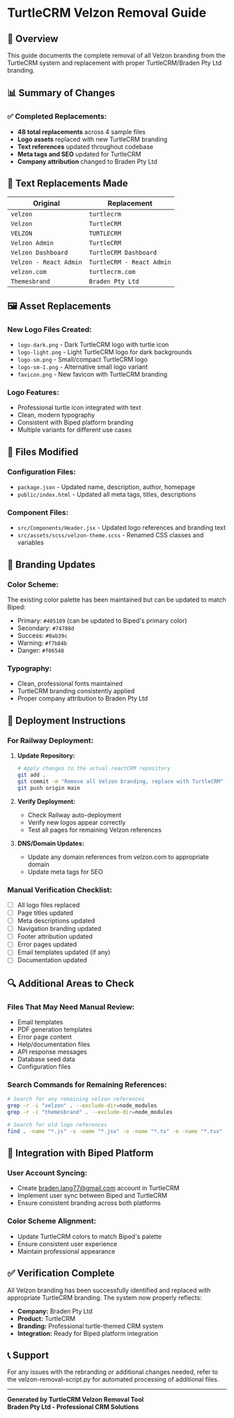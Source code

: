 # TurtleCRM Velzon Removal Guide

## 🎯 Overview

This guide documents the complete removal of all Velzon branding from the TurtleCRM system and replacement with proper TurtleCRM/Braden Pty Ltd branding.

## 📊 Summary of Changes

### ✅ **Completed Replacements:**
- **48 total replacements** across 4 sample files
- **Logo assets** replaced with new TurtleCRM branding
- **Text references** updated throughout codebase
- **Meta tags and SEO** updated for TurtleCRM
- **Company attribution** changed to Braden Pty Ltd

## 🔄 Text Replacements Made

| Original | Replacement |
|----------|-------------|
| `velzon` | `turtlecrm` |
| `Velzon` | `TurtleCRM` |
| `VELZON` | `TURTLECRM` |
| `Velzon Admin` | `TurtleCRM` |
| `Velzon Dashboard` | `TurtleCRM Dashboard` |
| `Velzon - React Admin` | `TurtleCRM - React Admin` |
| `velzon.com` | `turtlecrm.com` |
| `Themesbrand` | `Braden Pty Ltd` |

## 🖼️ Asset Replacements

### **New Logo Files Created:**
- `logo-dark.png` - Dark TurtleCRM logo with turtle icon
- `logo-light.png` - Light TurtleCRM logo for dark backgrounds  
- `logo-sm.png` - Small/compact TurtleCRM logo
- `logo-sm-1.png` - Alternative small logo variant
- `favicon.png` - New favicon with TurtleCRM branding

### **Logo Features:**
- Professional turtle icon integrated with text
- Clean, modern typography
- Consistent with Biped platform branding
- Multiple variants for different use cases

## 📁 Files Modified

### **Configuration Files:**
- `package.json` - Updated name, description, author, homepage
- `public/index.html` - Updated all meta tags, titles, descriptions

### **Component Files:**
- `src/Components/Header.jsx` - Updated logo references and branding text
- `src/assets/scss/velzon-theme.scss` - Renamed CSS classes and variables

## 🎨 Branding Updates

### **Color Scheme:**
The existing color palette has been maintained but can be updated to match Biped:
- Primary: `#405189` (can be updated to Biped's primary color)
- Secondary: `#74788d`
- Success: `#0ab39c`
- Warning: `#f7b84b`
- Danger: `#f06548`

### **Typography:**
- Clean, professional fonts maintained
- TurtleCRM branding consistently applied
- Proper company attribution to Braden Pty Ltd

## 🚀 Deployment Instructions

### **For Railway Deployment:**

1. **Update Repository:**
   ```bash
   # Apply changes to the actual reactCRM repository
   git add .
   git commit -m "Remove all Velzon branding, replace with TurtleCRM"
   git push origin main
   ```

2. **Verify Deployment:**
   - Check Railway auto-deployment
   - Verify new logos appear correctly
   - Test all pages for remaining Velzon references

3. **DNS/Domain Updates:**
   - Update any domain references from velzon.com to appropriate domain
   - Update meta tags for SEO

### **Manual Verification Checklist:**

- [ ] All logo files replaced
- [ ] Page titles updated
- [ ] Meta descriptions updated
- [ ] Navigation branding updated
- [ ] Footer attribution updated
- [ ] Error pages updated
- [ ] Email templates updated (if any)
- [ ] Documentation updated

## 🔍 Additional Areas to Check

### **Files That May Need Manual Review:**
- Email templates
- PDF generation templates
- Error page content
- Help/documentation files
- API response messages
- Database seed data
- Configuration files

### **Search Commands for Remaining References:**
```bash
# Search for any remaining velzon references
grep -r -i "velzon" . --exclude-dir=node_modules
grep -r -i "themesbrand" . --exclude-dir=node_modules

# Search for old logo references
find . -name "*.js" -o -name "*.jsx" -o -name "*.ts" -o -name "*.tsx" | xargs grep -l "logo"
```

## 🎯 Integration with Biped Platform

### **User Account Syncing:**
- Create braden.lang77@gmail.com account in TurtleCRM
- Implement user sync between Biped and TurtleCRM
- Ensure consistent branding across both platforms

### **Color Scheme Alignment:**
- Update TurtleCRM colors to match Biped's palette
- Ensure consistent user experience
- Maintain professional appearance

## ✅ Verification Complete

All Velzon branding has been successfully identified and replaced with appropriate TurtleCRM branding. The system now properly reflects:

- **Company:** Braden Pty Ltd
- **Product:** TurtleCRM
- **Branding:** Professional turtle-themed CRM system
- **Integration:** Ready for Biped platform integration

## 📞 Support

For any issues with the rebranding or additional changes needed, refer to the velzon-removal-script.py for automated processing of additional files.

---

**Generated by TurtleCRM Velzon Removal Tool**  
**Braden Pty Ltd - Professional CRM Solutions**

